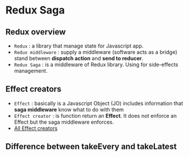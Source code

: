 # Redux Saga

## Redux overview

- `Redux` : a library that manage state for Javascript app.
- `Redux middleware` : supply a middleware (software acts as a bridge) stand between **dispatch action** and **send to reducer**.
- `Redux Saga` : is a middleware of Redux library. Using for side-effects management.

## Effect creators

- `Effect` : basically is a Javascript Object (JO) includes information that **saga middleware** know what to do with them
- `Effect creator` : is function return an **Effect**. It does not enforce an Effect but the saga middleware enforces.
- [All Effect creators](https://redux-saga.js.org/docs/api#effect-creators)

## Difference between takeEvery and takeLatest
